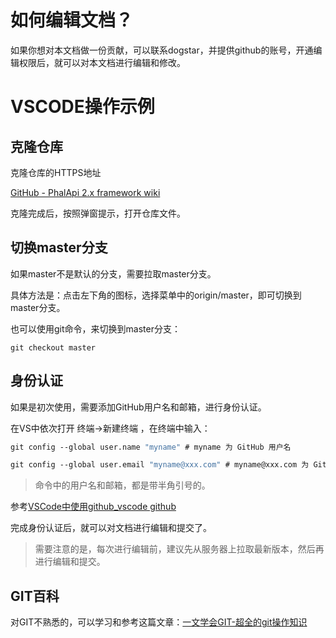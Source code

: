 # 如何编辑文档？

如果你想对本文档做一份贡献，可以联系dogstar，并提供github的账号，开通编辑权限后，就可以对本文档进行编辑和修改。

# VSCODE操作示例

## 克隆仓库

克隆仓库的HTTPS地址

[GitHub - PhalApi 2.x framework wiki](https://github.com/phalapi/phalapi-wiki.git)

克隆完成后，按照弹窗提示，打开仓库文件。

## 切换master分支

如果master不是默认的分支，需要拉取master分支。

具体方法是：点击左下角的图标，选择菜单中的origin/master，即可切换到master分支。

也可以使用git命令，来切换到master分支：
```
git checkout master
```

## 身份认证

如果是初次使用，需要添加GitHub用户名和邮箱，进行身份认证。

在VS中依次打开 终端->新建终端 ，在终端中输入：

```vb
git config --global user.name "myname" # myname 为 GitHub 用户名

git config --global user.email "myname@xxx.com" # myname@xxx.com 为 GitHub关联的邮箱
```

> 命令中的用户名和邮箱，都是带半角引号的。

参考[VSCode中使用github_vscode github](https://blog.csdn.net/weixin_39450145/article/details/127958650)

完成身份认证后，就可以对文档进行编辑和提交了。

> 需要注意的是，每次进行编辑前，建议先从服务器上拉取最新版本，然后再进行编辑和提交。

## GIT百科

对GIT不熟悉的，可以学习和参考这篇文章：[一文学会GIT-超全的git操作知识](https://zhuanlan.zhihu.com/p/595864413)